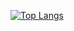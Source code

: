 
<!--
[![Amar's GitHub stats](https://github-readme-stats.vercel.app/api?username=git-Amarjeet)](https://github.com/git-Amarjeet/github-readme-stats)
-->


[![Top Langs](https://github-readme-stats.vercel.app/api/top-langs/?username=git-Amarjeet&layout=compact&show_icons=true&theme=radical)](https://github.com/git-Amarjeet/github-readme-stats)

<!--
### Hi there 👋

**git-Amarjeet/git-Amarjeet** is a ✨ _special_ ✨ repository because its `README.md` (this file) appears on your GitHub profile.

Here are some ideas to get you started:

- 🔭 I’m currently working on ...
- 🌱 I’m currently learning ...
- 👯 I’m looking to collaborate on ...
- 🤔 I’m looking for help with ...
- 💬 Ask me about ...
- 📫 How to reach me: ...
- 😄 Pronouns: ...
- ⚡ Fun fact: ...
-->
